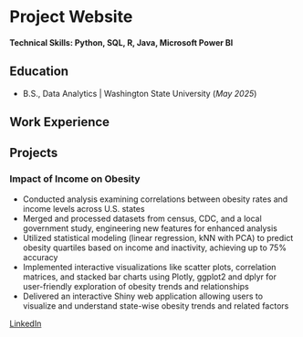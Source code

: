# Project Website

#### Technical Skills: Python, SQL, R, Java, Microsoft Power BI
## Education
- B.S., Data Analytics | Washington State University (_May 2025_)								       		

## Work Experience

## Projects
### Impact of Income on Obesity
- Conducted analysis examining correlations between obesity rates and income levels across U.S. states
- Merged and processed datasets from census, CDC, and a local government study, engineering new features for enhanced analysis
- Utilized statistical modeling (linear regression, kNN with PCA) to predict obesity quartiles based on income and inactivity, achieving up to 75% accuracy
- Implemented interactive visualizations like scatter plots, correlation matrices, and stacked bar charts using Plotly, ggplot2 and dplyr for user-friendly exploration of obesity trends and relationships
- Delivered an interactive Shiny web application allowing users to visualize and understand state-wise obesity trends and related factors


[LinkedIn](https://www.linkedin.com/in/cooper-cortinas-801163280)
